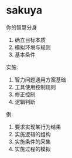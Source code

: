 # sakuya
你的智慧分身

1. 确立目标本质
2. 模拟环境与规则
3. 基本条件

实施:
1. 智力问题通用方案基础
2. 工具使用控制规则
3. 修正控制
4. 逻辑判断

例:
1. 要求实现某行为结果
2. 实施逻辑的组构
3. 实施条件的采集
4. 实施过程的模拟
